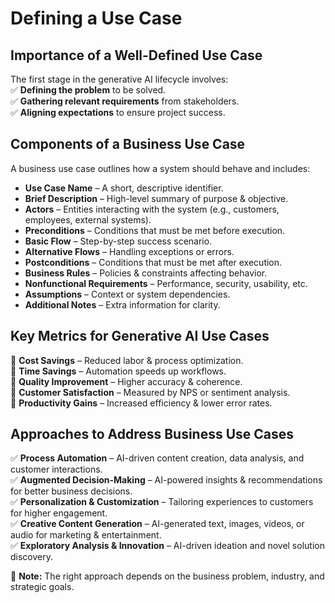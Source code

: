 # Defining a Use Case  

## Importance of a Well-Defined Use Case  
The first stage in the generative AI lifecycle involves:  
✅ **Defining the problem** to be solved.  
✅ **Gathering relevant requirements** from stakeholders.  
✅ **Aligning expectations** to ensure project success.  

## Components of a Business Use Case  
A business use case outlines how a system should behave and includes:  

- **Use Case Name** – A short, descriptive identifier.  
- **Brief Description** – High-level summary of purpose & objective.  
- **Actors** – Entities interacting with the system (e.g., customers, employees, external systems).  
- **Preconditions** – Conditions that must be met before execution.  
- **Basic Flow** – Step-by-step success scenario.  
- **Alternative Flows** – Handling exceptions or errors.  
- **Postconditions** – Conditions that must be met after execution.  
- **Business Rules** – Policies & constraints affecting behavior.  
- **Nonfunctional Requirements** – Performance, security, usability, etc.  
- **Assumptions** – Context or system dependencies.  
- **Additional Notes** – Extra information for clarity.  

## Key Metrics for Generative AI Use Cases  
🔹 **Cost Savings** – Reduced labor & process optimization.  
🔹 **Time Savings** – Automation speeds up workflows.  
🔹 **Quality Improvement** – Higher accuracy & coherence.  
🔹 **Customer Satisfaction** – Measured by NPS or sentiment analysis.  
🔹 **Productivity Gains** – Increased efficiency & lower error rates.  

## Approaches to Address Business Use Cases  
✅ **Process Automation** – AI-driven content creation, data analysis, and customer interactions.  
✅ **Augmented Decision-Making** – AI-powered insights & recommendations for better business decisions.  
✅ **Personalization & Customization** – Tailoring experiences to customers for higher engagement.  
✅ **Creative Content Generation** – AI-generated text, images, videos, or audio for marketing & entertainment.  
✅ **Exploratory Analysis & Innovation** – AI-driven ideation and novel solution discovery.  

📌 **Note:** The right approach depends on the business problem, industry, and strategic goals.  